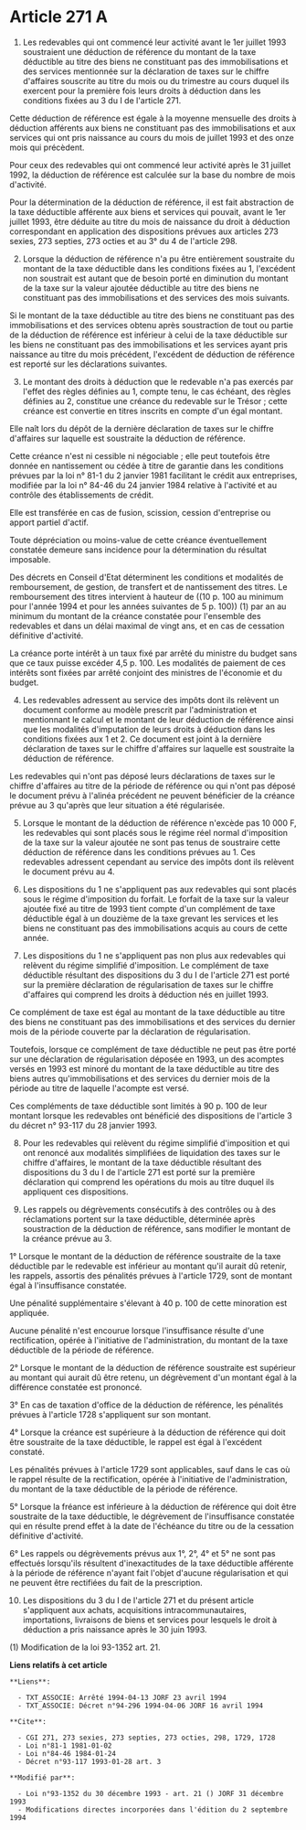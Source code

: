 # Article 271 A

1. Les redevables qui ont commencé leur activité avant le 1er juillet 1993 soustraient une déduction de référence du montant
de la taxe déductible au titre des biens ne constituant pas des immobilisations et des services mentionnée sur la déclaration
de taxes sur le chiffre d'affaires souscrite au titre du mois ou du trimestre au cours duquel ils exercent pour la première
fois leurs droits à déduction dans les conditions fixées au 3 du I de l'article 271.

Cette déduction de référence est égale à la moyenne mensuelle des droits à déduction afférents aux biens ne constituant pas
des immobilisations et aux services qui ont pris naissance au cours du mois de juillet 1993 et des onze mois qui précèdent.

Pour ceux des redevables qui ont commencé leur activité après le 31 juillet 1992, la déduction de référence est calculée sur
la base du nombre de mois d'activité.

Pour la détermination de la déduction de référence, il est fait abstraction de la taxe déductible afférente aux biens et
services qui pouvait, avant le 1er juillet 1993, être déduite au titre du mois de naissance du droit à déduction
correspondant en application des dispositions prévues aux articles 273 sexies, 273 septies, 273 octies et au 3° du 4 de
l'article 298.

2. Lorsque la déduction de référence n'a pu être entièrement soustraite du montant de la taxe déductible dans les conditions
fixées au 1, l'excédent non soustrait est autant que de besoin porté en diminution du montant de la taxe sur la valeur
ajoutée déductible au titre des biens ne constituant pas des immobilisations et des services des mois suivants.

Si le montant de la taxe déductible au titre des biens ne constituant pas des immobilisations et des services obtenu après
soustraction de tout ou partie de la déduction de référence est inférieur à celui de la taxe déductible sur les biens ne
constituant pas des immobilisations et les services ayant pris naissance au titre du mois précédent, l'excédent de déduction
de référence est reporté sur les déclarations suivantes.

3. Le montant des droits à déduction que le redevable n'a pas exercés par l'effet des règles définies au 1, compte tenu, le
cas échéant, des règles définies au 2, constitue une créance du redevable sur le Trésor ; cette créance est convertie en
titres inscrits en compte d'un égal montant.

Elle naît lors du dépôt de la dernière déclaration de taxes sur le chiffre d'affaires sur laquelle est soustraite la
déduction de référence.

Cette créance n'est ni cessible ni négociable ; elle peut toutefois être donnée en nantissement ou cédée à titre de garantie
dans les conditions prévues par la loi n° 81-1 du 2 janvier 1981 facilitant le crédit aux entreprises, modifiée par la loi n°
84-46 du 24 janvier 1984 relative à l'activité et au contrôle des établissements de crédit.

Elle est transférée en cas de fusion, scission, cession d'entreprise ou apport partiel d'actif.

Toute dépréciation ou moins-value de cette créance éventuellement constatée demeure sans incidence pour la détermination du
résultat imposable.

Des décrets en Conseil d'Etat déterminent les conditions et modalités de remboursement, de gestion, de transfert et de
nantissement des titres. Le remboursement des titres intervient à hauteur de ((10 p. 100 au minimum pour l'année 1994 et pour
les années suivantes de 5 p. 100)) (1) par an au minimum du montant de la créance constatée pour l'ensemble des redevables et
dans un délai maximal de vingt ans, et en cas de cessation définitive d'activité.

La créance porte intérêt à un taux fixé par arrêté du ministre du budget sans que ce taux puisse excéder 4,5 p. 100. Les
modalités de paiement de ces intérêts sont fixées par arrêté conjoint des ministres de l'économie et du budget.

4. Les redevables adressent au service des impôts dont ils relèvent un document conforme au modèle prescrit par
l'administration et mentionnant le calcul et le montant de leur déduction de référence ainsi que les modalités d'imputation
de leurs droits à déduction dans les conditions fixées aux 1 et 2. Ce document est joint à la dernière déclaration de taxes
sur le chiffre d'affaires sur laquelle est soustraite la déduction de référence.

Les redevables qui n'ont pas déposé leurs déclarations de taxes sur le chiffre d'affaires au titre de la période de référence
ou qui n'ont pas déposé le document prévu à l'alinéa précédent ne peuvent bénéficier de la créance prévue au 3 qu'après que
leur situation a été régularisée.

5. Lorsque le montant de la déduction de référence n'excède pas 10 000 F, les redevables qui sont placés sous le régime réel
normal d'imposition de la taxe sur la valeur ajoutée ne sont pas tenus de soustraire cette déduction de référence dans les
conditions prévues au 1. Ces redevables adressent cependant au service des impôts dont ils relèvent le document prévu au 4.

6. Les dispositions du 1 ne s'appliquent pas aux redevables qui sont placés sous le régime d'imposition du forfait. Le
forfait de la taxe sur la valeur ajoutée fixé au titre de 1993 tient compte d'un complément de taxe déductible égal à un
douzième de la taxe grevant les services et les biens ne constituant pas des immobilisations acquis au cours de cette année.

7. Les dispositions du 1 ne s'appliquent pas non plus aux redevables qui relèvent du régime simplifié d'imposition. Le
complément de taxe déductible résultant des dispositions du 3 du I de l'article 271 est porté sur la première déclaration de
régularisation de taxes sur le chiffre d'affaires qui comprend les droits à déduction nés en juillet 1993.

Ce complément de taxe est égal au montant de la taxe déductible au titre des biens ne constituant pas des immobilisations et
des services du dernier mois de la période couverte par la déclaration de régularisation.

Toutefois, lorsque ce complément de taxe déductible ne peut pas être porté sur une déclaration de régularisation déposée en
1993, un des acomptes versés en 1993 est minoré du montant de la taxe déductible au titre des biens autres qu'immobilisations
et des services du dernier mois de la période au titre de laquelle l'acompte est versé.

Ces compléments de taxe déductible sont limités à 90 p. 100 de leur montant lorsque les redevables ont bénéficié des
dispositions de l'article 3 du décret n° 93-117 du 28 janvier 1993.

8. Pour les redevables qui relèvent du régime simplifié d'imposition et qui ont renoncé aux modalités simplifiées de
liquidation des taxes sur le chiffre d'affaires, le montant de la taxe déductible résultant des dispositions du 3 du I de
l'article 271 est porté sur la première déclaration qui comprend les opérations du mois au titre duquel ils appliquent ces
dispositions.

9. Les rappels ou dégrèvements consécutifs à des contrôles ou à des réclamations portent sur la taxe déductible, déterminée
après soustraction de la déduction de référence, sans modifier le montant de la créance prévue au 3.

1° Lorsque le montant de la déduction de référence soustraite de la taxe déductible par le redevable est inférieur au montant
qu'il aurait dû retenir, les rappels, assortis des pénalités prévues à l'article 1729, sont de montant égal à l'insuffisance
constatée.

Une pénalité supplémentaire s'élevant à 40 p. 100 de cette minoration est appliquée.

Aucune pénalité n'est encourue lorsque l'insuffisance résulte d'une rectification, opérée à l'initiative de l'administration,
du montant de la taxe déductible de la période de référence.

2° Lorsque le montant de la déduction de référence soustraite est supérieur au montant qui aurait dû être retenu, un
dégrèvement d'un montant égal à la différence constatée est prononcé.

3° En cas de taxation d'office de la déduction de référence, les pénalités prévues à l'article 1728 s'appliquent sur son
montant.

4° Lorsque la créance est supérieure à la déduction de référence qui doit être soustraite de la taxe déductible, le rappel
est égal à l'excédent constaté.

Les pénalités prévues à l'article 1729 sont applicables, sauf dans le cas où le rappel résulte de la rectification, opérée à
l'initiative de l'administration, du montant de la taxe déductible de la période de référence.

5° Lorsque la fréance est inférieure à la déduction de référence qui doit être soustraite de la taxe déductible, le
dégrèvement de l'insuffisance constatée qui en résulte prend effet à la date de l'échéance du titre ou de la cessation
définitive d'activité.

6° Les rappels ou dégrèvements prévus aux 1°, 2°, 4° et 5° ne sont pas effectués lorsqu'ils résultent d'inexactitudes de la
taxe déductible afférente à la période de référence n'ayant fait l'objet d'aucune régularisation et qui ne peuvent être
rectifiées du fait de la prescription.

10. Les dispositions du 3 du I de l'article 271 et du présent article s'appliquent aux achats, acquisitions
intracommunautaires, importations, livraisons de biens et services pour lesquels le droit à déduction a pris naissance après
le 30 juin 1993.

(1) Modification de la loi 93-1352 art. 21.

**Liens relatifs à cet article**

	**Liens**:

	  - TXT_ASSOCIE: Arrêté 1994-04-13 JORF 23 avril 1994
	  - TXT_ASSOCIE: Décret n°94-296 1994-04-06 JORF 16 avril 1994

	**Cite**:

	  - CGI 271, 273 sexies, 273 septies, 273 octies, 298, 1729, 1728
	  - Loi n°81-1 1981-01-02
	  - Loi n°84-46 1984-01-24
	  - Décret n°93-117 1993-01-28 art. 3

	**Modifié par**:

	  - Loi n°93-1352 du 30 décembre 1993 - art. 21 () JORF 31 décembre 1993
	  - Modifications directes incorporées dans l'édition du 2 septembre 1994
